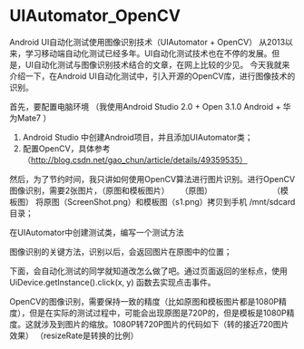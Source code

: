# UIAutomator_OpenCV

Android UI自动化测试使用图像识别技术（UIAutomator + OpenCV）
从2013以来，学习移动端自动化测试已经多年。UI自动化测试技术也在不停的发展。但是，UI自动化测试与图像识别技术结合的文章，在网上比较的少见。
今天我就来介绍一下，在Android UI自动化测试中，引入开源的OpenCV库，进行图像技术的识别。

首先，要配置电脑环境 （我使用Android Studio 2.0  + Open 3.1.0 Android + 华为Mate7 ）
1.	Android Studio 中创建Android项目，并且添加UIAutomator类；
2.	配置OpenCV，具体参考 （http://blog.csdn.net/gao_chun/article/details/49359535）

然后，为了节约时间，我只讲如何使用OpenCV算法进行图片识别。进行OpenCV图像识别，需要2张图片，（原图和模板图片）
     
（原图）                            （模板图）
  将原图（ScreenShot.png）和模板图（s1.png）拷贝到手机 /mnt/sdcard目录；

在UIAutomator中创建测试类，编写一个测试方法
 

图像识别的关键方法，识别以后，会返回图片在原图中的位置；
 

下面，会自动化测试的同学就知道改怎么做了吧。通过页面返回的坐标点，使用UiDevice.getInstance().click(x, y) 函数去实现点击事件。

OpenCV的图像识别，需要保持一致的精度（比如原图和模板图片都是1080P精度），但是在实际的测试过程中，可能会出现原图是720P的，但是模板是1080P精度。这就涉及到图片的缩放。1080P转720P图片的代码如下（转的接近720图片效果） （resizeRate是转换的比例）
 
